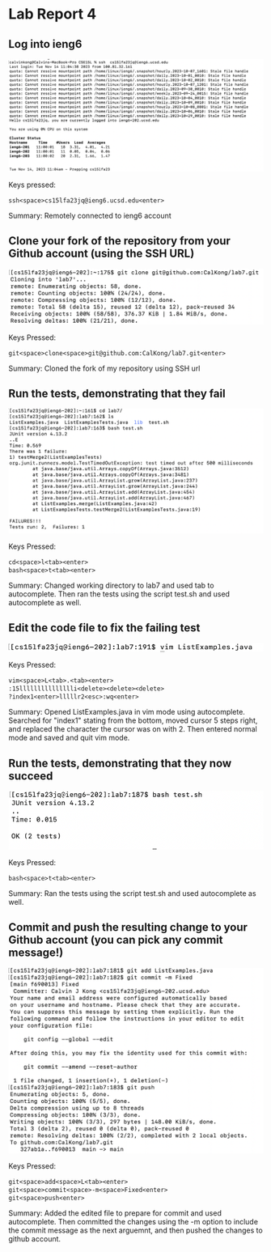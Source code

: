 # Lab Report 4

## Log into ieng6

![Image](SSHLogin.png)

Keys pressed:
```
ssh<space>cs15lfa23jq@ieng6.ucsd.edu<enter>
```
Summary:
Remotely connected to ieng6 account

## Clone your fork of the repository from your Github account (using the SSH URL)

![Image](Clone.png)

Keys Pressed:
```
git<space>clone<space>git@github.com:CalKong/lab7.git<enter>
```
Summary:
Cloned the fork of my repository using SSH url

## Run the tests, demonstrating that they fail

![Image](TestsFail.png)

Keys Pressed:
```
cd<space>l<tab><enter>
bash<space>t<tab><enter>
```
Summary: Changed working directory to lab7 and used tab to autocomplete. Then ran the tests using the script test.sh and used autocomplete as well. 

## Edit the code file to fix the failing test

![Image](Vim.png)

Keys Pressed:
```
vim<space>L<tab>.<tab><enter>
:15llllllllllllllli<delete><delete><delete>
?index1<enter>lllllr2<esc>:wq<enter>
```
Summary: Opened ListExamples.java in vim mode using autocomplete. Searched for "index1" stating from the bottom, moved cursor 5 steps right, and replaced the character the cursor was on with 2. Then entered normal mode and saved and quit vim mode. 

## Run the tests, demonstrating that they now succeed

![Image](TestsPass.png)

Keys Pressed:
```
bash<space>t<tab><enter>
```
Summary: Ran the tests using the script test.sh and used autocomplete as well. 

## Commit and push the resulting change to your Github account (you can pick any commit message!)

![Image](Git.png)

Keys Pressed:
```
git<space>add<space>L<tab><enter>
git<space>commit<space>-m<space>Fixed<enter>
git<space>push<enter>
```
Summary:
Added the edited file to prepare for commit and used autocomplete. Then committed the changes using the -m option to include the commit message as the next arguemnt, and then pushed the changes to github account. 
